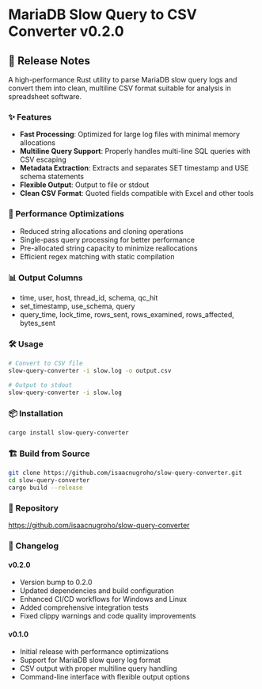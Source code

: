 # MariaDB Slow Query to CSV Converter v0.2.0

## 🚀 Release Notes

A high-performance Rust utility to parse MariaDB slow query logs and convert them into clean, multiline CSV format suitable for analysis in spreadsheet software.

### ✨ Features

- **Fast Processing**: Optimized for large log files with minimal memory allocations
- **Multiline Query Support**: Properly handles multi-line SQL queries with CSV escaping
- **Metadata Extraction**: Extracts and separates SET timestamp and USE schema statements
- **Flexible Output**: Output to file or stdout
- **Clean CSV Format**: Quoted fields compatible with Excel and other tools

### 🔧 Performance Optimizations

- Reduced string allocations and cloning operations
- Single-pass query processing for better performance
- Pre-allocated string capacity to minimize reallocations
- Efficient regex matching with static compilation

### 📊 Output Columns

- time, user, host, thread_id, schema, qc_hit
- set_timestamp, use_schema, query
- query_time, lock_time, rows_sent, rows_examined, rows_affected, bytes_sent

### 🛠️ Usage

```bash
# Convert to CSV file
slow-query-converter -i slow.log -o output.csv

# Output to stdout
slow-query-converter -i slow.log
```

### 📦 Installation

```bash
cargo install slow-query-converter
```

### 🏗️ Build from Source

```bash
git clone https://github.com/isaacnugroho/slow-query-converter.git
cd slow-query-converter
cargo build --release
```

### 🔗 Repository

https://github.com/isaacnugroho/slow-query-converter

### 📝 Changelog

#### v0.2.0
- Version bump to 0.2.0
- Updated dependencies and build configuration
- Enhanced CI/CD workflows for Windows and Linux
- Added comprehensive integration tests
- Fixed clippy warnings and code quality improvements

#### v0.1.0
- Initial release with performance optimizations
- Support for MariaDB slow query log format
- CSV output with proper multiline query handling
- Command-line interface with flexible output options
